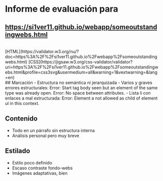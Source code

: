 # Informe de evaluación para<br/>
## https://si1ver11.github.io/webapp/someoutstandingwebs.html
<br/>
[HTML](https://validator.w3.org/nu/?doc=https%3A%2F%2Fsi1ver11.github.io%2Fwebapp%2Fsomeoutstandingwebs.html)
[CSS](https://jigsaw.w3.org/css-validator/validator?uri=https%3A%2F%2Fsi1ver11.github.io%2Fwebapp%2Fsomeoutstandingwebs.html&profile=css3svg&usermedium=all&warning=1&vextwarning=&lang=en)
<br/>
## Marcación
- Estructura no semántica ni jerarquizada
- Varios y graves errores estructurales: Error: Start tag body seen but an element of the same type was already open. Error: No space between attributes.
- Lista li con enlaces a mal estructurada: Error: Element a not allowed as child of element ul in this context. 

## Contenido
- Todo en un párrafo sin estructura interna
- Análisis personal pero muy breve

## Estilado 
- Estilo poco definido
- Escaso contraste fondo-webs
- Imágenes adaptativas, bien
